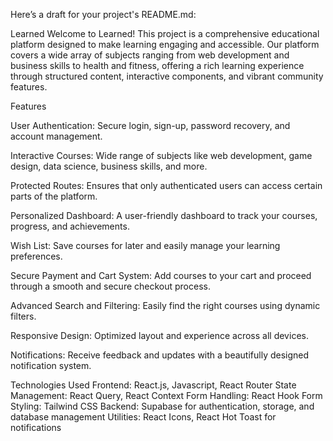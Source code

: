 
Here’s a draft for your project's README.md:

Learned
Welcome to Learned! This project is a comprehensive educational platform designed to make learning engaging and accessible. Our platform covers a wide array of subjects ranging from web development and business skills to health and fitness, offering a rich learning experience through structured content, interactive components, and vibrant community features.


Features

User Authentication: Secure login, sign-up, password recovery, and account management.

Interactive Courses: Wide range of subjects like web development, game design, data science, business skills, and more.

Protected Routes: Ensures that only authenticated users can access certain parts of the platform.

Personalized Dashboard: A user-friendly dashboard to track your courses, progress, and achievements.

Wish List: Save courses for later and easily manage your learning preferences.

Secure Payment and Cart System: Add courses to your cart and proceed through a smooth and secure checkout process.

Advanced Search and Filtering: Easily find the right courses using dynamic filters.

Responsive Design: Optimized layout and experience across all devices.

Notifications: Receive feedback and updates with a beautifully designed notification system.

Technologies Used
Frontend: React.js, Javascript, React Router
State Management: React Query, React Context
Form Handling: React Hook Form
Styling: Tailwind CSS
Backend: Supabase for authentication, storage, and database management
Utilities: React Icons, React Hot Toast for notifications
